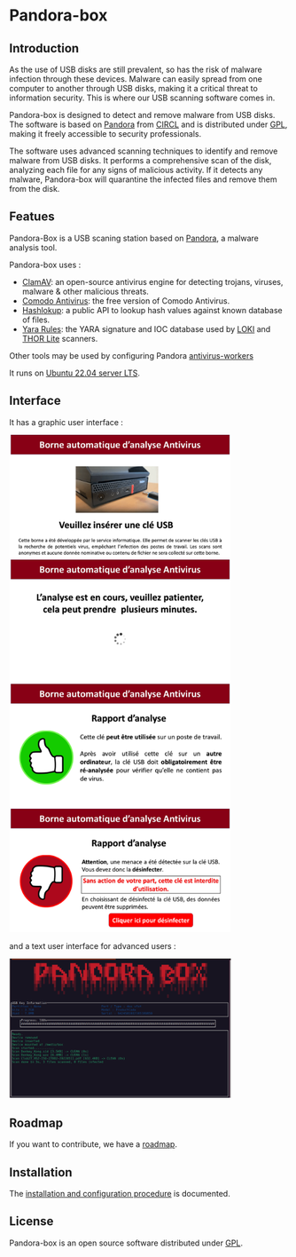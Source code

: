 Pandora-box
============

## Introduction

As the use of USB disks are still prevalent, so has the risk of malware infection through these devices. 
Malware can easily spread from one computer to another through USB disks, making it a critical threat to 
information security. This is where our USB scanning software comes in.

Pandora-box is designed to detect and remove malware from USB disks. The software is based on [Pandora](https://github.com/pandora-analysis) 
from [CIRCL](https://www.circl.lu) and is distributed under [GPL](https://www.gnu.org/licenses/licenses.html), 
making it freely accessible to security professionals.

The software uses advanced scanning techniques to identify and remove malware from USB disks. It performs a 
comprehensive scan of the disk, analyzing each file for any signs of malicious activity. If it detects any malware, 
Pandora-box will quarantine the infected files and remove them from the disk.

## Featues

Pandora-Box is a USB scaning station based on [Pandora](https://github.com/pandora-analysis), 
a malware analysis tool. 

Pandora-box uses :

- [ClamAV](http://www.clamav.net/): an open-source antivirus engine for detecting trojans, viruses, malware & other malicious threats.
- [Comodo Antivirus](https://antivirus.comodo.com/): the free version of Comodo Antivirus.
- [Hashlokup](https://circl.lu/services/hashlookup/): a public API to lookup hash values against known database of files. 
- [Yara Rules](https://github.com/Neo23x0/signature-base): the YARA signature and IOC database used by [LOKI](https://github.com/Neo23x0/Loki) and [THOR Lite](https://www.nextron-systems.com/thor-lite/) scanners.

Other tools may be used by configuring Pandora [antivirus-workers](https://github.com/pandora-analysis/pandora#antivirus-workers)

It runs on [Ubuntu 22.04 server LTS](https://releases.ubuntu.com/jammy/).

## Interface

It has a graphic user interface :

[<img src="images/key1.png" width="400">](images/key1.png)
[<img src="images/wait1.png" width="400">](images/wait1.png)
[<img src="images/ok.png" width="400">](images/ok.png)
[<img src="images/bad.png" width="400">](images/bad.png)

and a text user interface for advanced users :

[<img src="images/pandora-curses.png" width="400">](images/pandora-curses.png)

## Roadmap

If you want to contribute, we have a [roadmap](ROADMAP.md).

## Installation

The [installation and configuration procedure](INSTALL.md) is documented.

## License

Pandora-box is an open source software distributed under [GPL](https://www.gnu.org/licenses/licenses.html).

